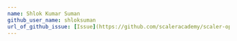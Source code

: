 ```yaml
---
name: Shlok Kumar Suman
github_user_name: shloksuman
url_of_github_issue: [Issue](https://github.com/scaleracademy/scaler-open-source-september-challenge/issues/28)
---
```

